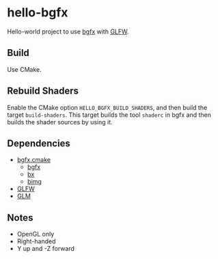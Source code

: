 # hello-bgfx

Hello-world project to use [bgfx](https://github.com/bkaradzic/bgfx) with [GLFW](https://github.com/glfw/glfw).

## Build

Use CMake.

## Rebuild Shaders

Enable the CMake option `HELLO_BGFX_BUILD_SHADERS`, and then build the target `build-shaders`. This target builds the tool `shaderc` in bgfx and then builds the shader sources by using it.

## Dependencies

- [bgfx.cmake](https://github.com/JoshuaBrookover/bgfx.cmake)
  - [bgfx](https://github.com/bkaradzic/bgfx)
  - [bx](https://github.com/bkaradzic/bx)
  - [bimg](https://github.com/bkaradzic/bimg)
- [GLFW](https://github.com/glfw/glfw)
- [GLM](https://github.com/g-truc/glm)

## Notes

- OpenGL only
- Right-handed
- Y up and -Z forward
